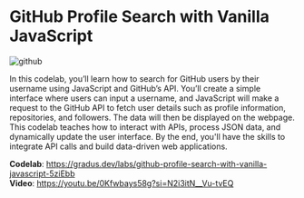 # GitHub Profile Search with Vanilla JavaScript

![github](https://github.com/user-attachments/assets/04c752c4-e6bb-46fa-b350-5ce22f10191e)


In this codelab, you’ll learn how to search for GitHub users by their username using JavaScript and GitHub’s API. You’ll create a simple interface where users can input a username, and JavaScript will make a request to the GitHub API to fetch user details such as profile information, repositories, and followers. The data will then be displayed on the webpage. This codelab teaches how to interact with APIs, process JSON data, and dynamically update the user interface. By the end, you'll have the skills to integrate API calls and build data-driven web applications.

**Codelab**: https://gradus.dev/labs/github-profile-search-with-vanilla-javascript-5ziEbb <br>
**Video**: https://youtu.be/0Kfwbays58g?si=N2i3itN__Vu-tvEQ
